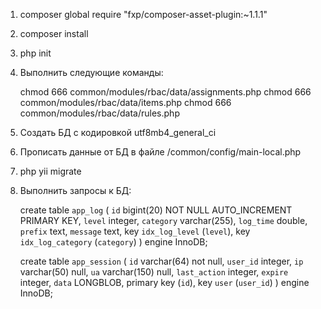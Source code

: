 1) composer global require "fxp/composer-asset-plugin:~1.1.1"


3) composer install


4) php init


5) Выполнить следующие команды:

    chmod 666 common/modules/rbac/data/assignments.php
    chmod 666 common/modules/rbac/data/items.php
    chmod 666 common/modules/rbac/data/rules.php


6) Создать БД с кодировкой utf8mb4_general_ci


7) Прописать данные от БД в файле /common/config/main-local.php


8) php yii migrate


9) Выполнить запросы к БД:

    create table `app_log`
    (
       `id`          bigint(20) NOT NULL AUTO_INCREMENT PRIMARY KEY,
       `level`       integer,
       `category`    varchar(255),
       `log_time`    double,
       `prefix`      text,
       `message`     text,
       key `idx_log_level` (`level`),
       key `idx_log_category` (`category`)
    ) engine InnoDB;

    create table `app_session`
    (
        `id`  varchar(64) not null,
        `user_id` integer,
        `ip`  varchar(50) null,
        `ua`  varchar(150) null,
        `last_action` integer,
        `expire` integer,
        `data`   LONGBLOB,
        primary key (`id`),
        key `user` (`user_id`)
    ) engine InnoDB;
